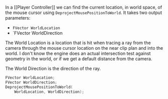 In a [[Player Controller]] we can find the current location, in world space, of the mouse cursor using `DeprojectMousePositionToWorld`.
It takes two output parameters:
- `FVector WorldLocation`
- `FVector WorldDirection

The World Location is a location that is hit when tracing a ray from the camera through the mouse cursor location on the near clip plan and into the world.
I don't know the engine does an actual intersection test against geometry in the world, or if we get a default distance from the camera.

The World Direction is the direction of the ray.

```cpp
FVector WorldLocation;
FVector WorldDirection;
DeprojectMousePositionToWorld(
	WorldLocation, WorldDirection);
```

